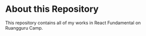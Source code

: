 # About this Repository

This repository contains all of my works in React Fundamental on Ruangguru Camp. 